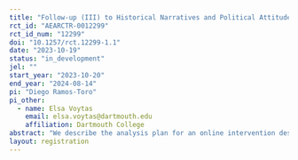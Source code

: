 ```yaml
---
title: "Follow-up (III) to Historical Narratives and Political Attitudes"
rct_id: "AEARCTR-0012299"
rct_id_num: "12299"
doi: "10.1257/rct.12299-1.1"
date: "2023-10-19"
status: "in_development"
jel: ""
start_year: "2023-10-20"
end_year: "2024-08-14"
pi: "Diego Ramos-Toro"
pi_other:
  - name: Elsa Voytas
    email: elsa.voytas@dartmouth.edu
    affiliation: Dartmouth College
abstract: "We describe the analysis plan for an online intervention designed to learn the historical views among different demographic groups in the US and to determine whether enquiring about these views has an effect on political attitudes and polarization. The study is a follow-up that builds on a previous round of data collection (AEARCTR-0009108, AEARCTR-0011305), implementing the same methodology and asking similar questions from a different set of participants. We will include new questions to elicit motivated reasoning and aim to recontact participants to examine the degree to which the baseline patterns persist weeks after the intervention."
layout: registration
---
```


